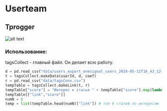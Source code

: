 # Userteam
## Tprogger
![alt text](https://pp.userapi.com/c855024/v855024316/401f0/5KqVY1L3XV8.jpg)

### Использование:
tagsCollect - главный файл. Он делает всю работу.

```python
d = pd.read_csv("data/users_export_onesignal_users_2019-05-11T16_43_12+00_00.csv")
t = tagsCollect.makeData(userId, d, coef)
r = pd.read_csv("data/tagsConv.csv")
tempTable = tagsCollect.makeLink(t, r)
tempTable["score"] = "Интерес к статье " + tempTable["score"].map(lambda x:str(round(float(x))))
tempTable[["link","score"]]
numN = 6
temp = list(tempTable.head(numN)["link"]) # топ 6 статей по интересам
```
